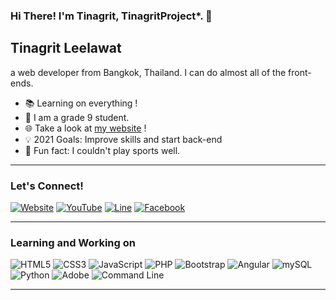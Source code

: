 ### Hi There! I'm Tinagrit, TinagritProject*. 👋

## Tinagrit Leelawat
a web developer from Bangkok, Thailand. I can do almost all of the front-ends.
- 📚 Learning on everything !
- 🏫 I am a grade 9 student.
- 🌐 Take a look at <a href="https://hub.tinagrit.xyz">my website</a> !
- 💡 2021 Goals: Improve skills and start back-end
- 🎾 Fun fact: I couldn't play sports well.

---

### Let's Connect!
<p>
<a href="https://hub.tinagrit.xyz"><img alt="Website" src="https://img.shields.io/badge/Website-FB7A24?logo=xampp&logoColor=white&style=for-the-badge" /></a>
<a href="https://www.youtube.com/channel/UCqcyEn7BCuUXSn1_vIUcvcQ"><img alt="YouTube" src="https://img.shields.io/badge/YouTube-FF0000?logo=youtube&logoColor=white&style=for-the-badge" /></a>
<a href="http://line.me/ti/p/~tinagritleelawat"><img alt="Line" src="https://img.shields.io/badge/Line-00C300?logo=line&logoColor=white&style=for-the-badge" /></a>
<a href="https://facebook.com/tinagritproject"><img alt="Facebook" src="https://img.shields.io/badge/Facebook-1877F2?logo=facebook&logoColor=white&style=for-the-badge" />
</p></a>

---
### Learning and Working on
<p>
<img alt="HTML5" src="https://img.shields.io/badge/HTML5-E34F26?logo=html5&logoColor=white&style=for-the-badge" />
<img alt="CSS3" src="https://img.shields.io/badge/CSS3-1572B6?logo=css3&logoColor=white&style=for-the-badge" />
<img alt="JavaScript" src="https://img.shields.io/badge/JavaScript-F7DF1E?logo=javascript&logoColor=black&style=for-the-badge" />
<img alt="PHP" src="https://img.shields.io/badge/PHP-777BB4?logo=php&logoColor=white&style=for-the-badge" />
<img alt="Bootstrap" src="https://img.shields.io/badge/BOOTSTRAP-563D7C?logo=bootstrap&logoColor=white&style=for-the-badge" />
<img alt="Angular" src="https://img.shields.io/badge/Angular-DD0031?logo=angular&logoColor=white&style=for-the-badge" />
<img alt="mySQL" src="https://img.shields.io/badge/mySQL-4479A1?logo=mysql&logoColor=white&style=for-the-badge" />
<img alt="Python" src="https://img.shields.io/badge/Python-3776AB?logo=python&logoColor=white&style=for-the-badge" />
<img alt="Adobe" src="https://img.shields.io/badge/Adobe-FF0000?logo=adobe&logoColor=white&style=for-the-badge" />
<img alt="Command Line" src="https://img.shields.io/badge/Command Line-0078D6?logo=windows&logoColor=white&style=for-the-badge" />
  </p>
  
---
